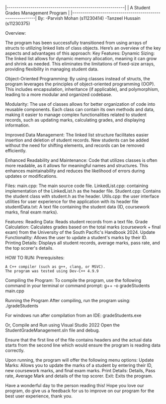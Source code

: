 |-----------------------------------------------------------|
|             A Student Grades Management Program           |
|-----------------------------------------------------------|
By: -Parvish Mohan  (s11230414)
    -Tanzeel Hussain (s11230375)

Overview:

The program has been successfully transitioned from using arrays of structs to utilizing linked lists of class objects. Here’s an overview of the key aspects and advantages of this approach:
Key Features:
Dynamic Sizing:
        The linked list allows for dynamic memory allocation, meaning it can grow and shrink as needed. This eliminates the limitations of fixed-size arrays, providing flexibility in managing student data.

Object-Oriented Programming:
        By using classes instead of structs, the program leverages the principles of object-oriented programming (OOP). This includes encapsulation, inheritance (if applicable), and polymorphism, leading to a 	more modular and organized codebase.

Modularity:
        The use of classes allows for better organization of code into reusable components. Each class can contain its own methods and data, making it easier to manage complex functionalities related to student 	records, such as updating marks, calculating grades, and displaying information.

Improved Data Management:
        The linked list structure facilitates easier insertion and deletion of student records. New students can be added without the need for shifting elements, and records can be removed efficiently.

Enhanced Readability and Maintenance:
        Code that utilizes classes is often more readable, as it allows for meaningful names and structures. This enhances maintainability and reduces the likelihood of errors during updates or modifications.

Files:
	main.cpp: The main source code file.
	LinkedList.cpp: containing implementation of the LinkedList.h as the header file.
	Student.cpp: Contains the student class with student.h as the header.
	Utils.cpp: the user interface utilities for user experience for the application with its header file  
	studentData.txt: A text file containing the student data (ID, coursework marks, final 	exam marks).

Features:
 	Reading Data: Reads student records from a text file.
 	Grade Calculation: Calculates grades based on the total marks (coursework + final 	exam) from the University of the South Pacific's Handbook 2024.
 	Update Functionality: Allows the user to update a student's marks by their ID.
 	Printing Details: Displays all student records, average marks, pass rate, and the top 	scorer's details.

HOW TO RUN:
Prerequisites:

    A C++ compiler (such as g++, clang, or MSVC).
    The program was tested using Dev-C++ 4.9.9

Compiling the Program:
	To compile the program, use the following command in your terminal or command prompt:
	g++ -o gradeStudents main.cpp

Running the Program
	After compiling, run the program using:
	./gradeStudents

For windows run after compilation from an IDE:
	gradeStudents.exe

Or, Compile and Run using Visual Studio 2022
	Open the StudentGradeManagement.sln file and debug.


Ensure that the first line of the file contains headers and the actual data starts from the second line which would ensure the program is reading data correctly.

Upon running, the program will offer the following menu options:
	Update Marks: Allows you to update the marks of a student by entering their ID, new coursework marks, and final exam marks.
	Print Details: Details, Pass rate, Average Mark and details of the top scorer.
	Exit: Exits the program.

Have a wonderful day to the person reading this! Hope you love our program, do give us a feedback for us to improve on our program for the best user experience, thank you. 
